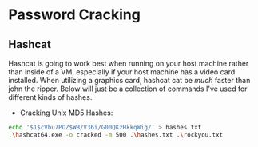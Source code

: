 # Password Cracking

## Hashcat

Hashcat is going to work best when running on your host machine rather than inside of a VM, especially if your host machine has a video card installed. When utilizing a graphics card, hashcat cat be _much_ faster than john the ripper. Below will just be a collection of commands I've used for different kinds of hashes.

 - Cracking Unix MD5 Hashes:
 ```bash
 echo '$1$cVbu7POZ$WB/V36i/G00QKzHkkqWig/' > hashes.txt
 .\hashcat64.exe -o cracked -m 500 .\hashes.txt .\rockyou.txt
 ```
